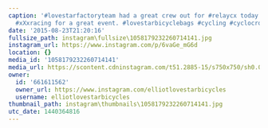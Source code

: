```yaml
---
caption: '#lovestarfactoryteam had a great crew out for #relaycx today! Thanks to
  #xXxracing for a great event. #lovestarbicyclebags #cycling #cyclocross #cx #bikechi'
date: '2015-08-23T21:20:16'
fullsize_path: instagram\fullsize\1058179232260714141.jpg
instagram_url: https://www.instagram.com/p/6vaGe_mG6d
location: {}
media_id: '1058179232260714141'
media_url: https://scontent.cdninstagram.com/t51.2885-15/s750x750/sh0.08/e35/11348295_714111565357809_1668324557_n.jpg?ig_cache_key=MTA1ODE3OTIzMjI2MDcxNDE0MQ%3D%3D.2
owner:
  id: '661611562'
  owner_url: https://www.instagram.com/elliotlovestarbicycles
  username: elliotlovestarbicycles
thumbnail_path: instagram\thumbnails\1058179232260714141.jpg
utc_date: 1440364816
---
```

